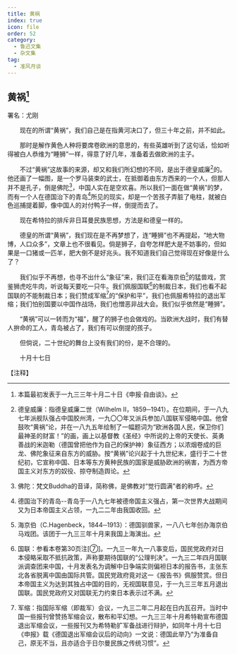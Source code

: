```yaml
---
title: 黄祸
index: true
icon: file
order: 52
category:
  - 鲁迅文集
  - 杂文集
tag:  
  - 准风月谈
---
```


## 黄祸[^①]

署名：尤刚

　　现在的所谓“黄祸”，我们自己是在指黄河决口了，但三十年之前，并不如此。

　　那时是解作黄色人种将要席卷欧洲的意思的，有些英雄听到了这句话，恰如听得被白人恭维为“睡狮”一样，得意了好几年，准备着去做欧洲的主子。

　　不过“黄祸”这故事的来源，却又和我们所幻想的不同，是出于德皇威廉[^②]的。他还画了一幅图，是一个罗马装束的武士，在抵御着由东方西来的一个人，但那人并不是孔子，倒是佛陀[^③]，中国人实在是空欢喜。所以我们一面在做“黄祸”的梦，而有一个人在德国治下的青岛[^④]所见的现实，却是一个苦孩子弄脏了电柱，就被白色巡捕提着脚，像中国人的对付鸭子一样，倒提而去了。

　　现在希特拉的排斥非日耳曼民族思想，方法是和德皇一样的。

　　德皇的所谓“黄祸”，我们现在是不再梦想了，连“睡狮”也不再提起，“地大物博，人口众多”，文章上也不很看见。倘是狮子，自夸怎样肥大是不妨事的，但如果是一口猪或一匹羊，肥大倒不是好兆头。我不知道我们自己觉得现在好像是什么了？

　　我们似乎不再想，也寻不出什么“象征”来，我们正在看海京伯[^⑤]的猛兽戏，赏鉴狮虎吃牛肉，听说每天要吃一只牛。我们佩服国联[^⑥]的制裁日本，我们也看不起国联的不能制裁日本；我们赞成军缩[^⑦]的“保护和平”，我们也佩服希特拉的退出军缩；我们怕别国要以中国作战场，我们也憎恶非战大会。我们似乎依然是“睡狮”。

　　“黄祸”可以一转而为“福”，醒了的狮子也会做戏的。当欧洲大战时，我们有替人拚命的工人，青岛被占了，我们有可以倒提的孩子。

　　但倘说，二十世纪的舞台上没有我们的份，是不合理的。

　　十月十七日

【注释】

[^①]:本篇最初发表于一九三三年十月二十日《申报·自由谈》。

[^②]:德皇威廉：指德皇威廉二世（Wilhelm Ⅱ，1859─1941）。在位期间，于一八九七年派舰队强占中国胶州湾，一九〇〇年又派兵参加八国联军侵略中国。他曾鼓吹“黄祸”论，并在一八九五年绘制了一幅题词为“欧洲各国人民，保卫你们最神圣的财富！”的画，画上以基督教《圣经》中所说的上帝的天使长、英勇善战的米迦勒（德国曾把他作为自己的保护神）象征西方；以浓烟卷成的巨龙、佛陀象征来自东方的威胁。按“黄祸”论兴起于十九世纪末，盛行于二十世纪初，它宣称中国、日本等东方黄种民族的国家是威胁欧洲的祸害，为西方帝国主义对东方的奴役、掠夺制造舆论。

[^③]:佛陀：梵文Buddha的音译，简称佛，是佛教对“觉行圆满”者的称呼。

[^④]:德国治下的青岛--青岛于一八九七年被德帝国主义强占，第一次世界大战期间又为日本帝国主义占领，一九二二年由我国收回。

[^⑤]:海京伯（C.Hagenbeck，1844─1913）：德国驯兽家，一八八七年创办海京伯马戏团。该团于一九三三年十月来我国上海演出。

[^⑥]:国联：参看本卷第30页注[⑦]。一九三一年九一八事变后，国民党政府对日本侵略采取不抵抗政策，声称要期待国联的“公理判决”。一九三二年四月国联派调查团来中国，十月发表名为调解中日争端实则偏袒日本的报告书，主张东北各省脱离中国由国际共管。国民党政府竟对这一《报告书》佩服赞赏。但日本帝国主义为达到其独占中国的目的，无视国联意见，于一九三三年五月退出国联。国民党政府又对国联无力约束日本表示过不满。

[^⑦]:军缩：指国际军缩（即裁军）会议，一九三二年二月起在日内瓦召开。当时中国一些报刊曾赞扬军缩会议，散布和平幻想。一九三三年十月希特勒宣布德国退出军缩会议，一些报刊又为希特勒扩军备战进行辩护，如同年十月十七日《申报》载《德国退出军缩会议后的动向》一文说：德国此举乃“为准备自己，原无不当，且亦适合于日尔曼民族之传统习惯”。
